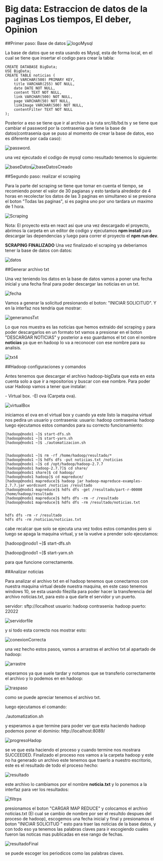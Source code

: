 # Big data: Estraccion de datos de la paginas Los tiempos, El deber, Opinion 
##Primer paso: Base de datos
![logoMysql](https://github.com/RichardAgr/Big-Data/assets/136004365/c70f40ac-3e19-4f3d-905f-139593d20f00)
<p>
La base de datos que se esta usando es Mysql, esta de forma local, en el cual se tiene que insertar el codigo para crear la tabla:
</p>

```
CREATE DATABASE BigData;
USE BigData;
CREATE TABLE noticias (
    id VARCHAR(500) PRIMARY KEY,
    title VARCHAR(255) NOT NULL,
    date DATE NOT NULL,
    content TEXT NOT NULL,
    link VARCHAR(500) NOT NULL,
    page VARCHAR(50) NOT NULL,
    linkImage VARCHAR(500) NOT NULL,
    contentFilter TEXT NOT NULL
);
```

<p>
Posterior a eso se tiene que ir al archivo a la ruta src/lib/bd.ts y se tiene que cambiar el password por la contrasenia que tiene la base de datos(contrasenia que se puso al momento de crear la base de datos, eso es diferente por cada caso):

![password](https://github.com/RichardAgr/Big-Data/assets/136004365/1f2595bc-2ec8-49e1-b08f-d1c960e4e396).

una vez ejecutado el codigo de mysql como resultado tenemos lo siguiente:

![baseDatos](https://github.com/RichardAgr/Big-Data/assets/136004365/5cf11857-4329-42d2-a6f0-3b0e12142771)![baseDatosCreado](https://github.com/RichardAgr/Big-Data/assets/136004365/03447e1e-b3d8-4807-814a-9d40d568d464)
</p>

##Segundo paso: realizar el scraping
<p>
Para la parte del scraping se tiene que tomar en cuenta el tiempo, se recomiendo poner el valor de 30 pagianas y esto tardaria alrededor de 4 horas en recolectar los datos de las 3 paginas en simultaneo si se presiona el boton "Todas las  paginas", si es pagina uno por uno tardara un maximo de 1 hora.

![Scraping](https://github.com/RichardAgr/Big-Data/assets/136004365/74e1275e-709b-44db-a104-97f265f55854)

Nota: El proyecto esta en react asi que una vez descargado el proyecto, abrimos la carpeta en un editor de codigo y ejecutamos **npm install** para descargar las dependencias y luego para correr el proyecto el **npm run dev**.

**SCRAPING FINALIZADO**
Una vez finalizado el scraping ya deberiamos tener la base de datos con datos:

![datos](https://github.com/RichardAgr/Big-Data/assets/136004365/1394158e-3332-489b-889a-f6ef29a6d5bd)
</p>


##Generar archivo txt


<p>
Una vez teniendo los datos en la base de datos vamos a poner una fecha inicial y una fecha final para poder descargar las noticias en un txt.

![fecha](https://github.com/RichardAgr/Big-Data/assets/136004365/da443c88-e586-40ad-a9e5-fec2cd9027e5)

Vamos a generar la solicitud presionando el boton: "INICIAR SOLICITUD".
Y en la interfaz nos tendria que mostrar:

![generamosTxt](https://github.com/RichardAgr/Big-Data/assets/136004365/8e2909ce-c0e4-4d72-a78d-83ea64d16c72)

Lo que nos muestra es las noticias que hemos extraido del scraping y para poder descargarlos en un formato txt vamos a presionar en el boton "DESCARGAR NOTICIAS" y posterior a eso guardamos el txt con el nombre **noticias** ya que en hadoop lo va a reconocer con ese nombre para su analisis.

![txt4](https://github.com/RichardAgr/Big-Data/assets/136004365/25e8f7c6-d6fe-4a78-8b91-35e218a39dde)
</p>


##Hadoop configuraciones y comandos


<p>
    Antes tenemos que descargar el archivo hadoop-bigData que esta en esta cuenta solo a que ir a repositorios 
    y buscar con ese nombre.
Para poder usar Hadoop vamos a tener que instalar:
</p>
- Virtual box.
-El ova (Carpeta ova).

![virtualBox](https://github.com/RichardAgr/Big-Data/assets/136004365/50413ff5-a5bb-4c1f-94ef-7168f57bb300)

<p>
iniciamos el ova en el virtual box y cuando ya este listo la maquina virtual nos pedira un usuario y contrasenia:
usuario: hadoop
contrasenia: hadoop
luego ejecutamos estos comandos para su correcto funcionamiento:
</p>

```
[hadoop@nodo1 ~]$ start-dfs.sh
[hadoop@nodo1 ~]$ start-yarn.sh
[hadoop@nodo1 ~]$ ./automatizacion.sh 


[hadoop@nodo1 ~]$ rm -rf /home/hadoop/resultado/*
[hadoop@nodo1 ~]$ hdfs dfs -put noticias.txt /noticias
[hadoop@nodo1 ~]$ cd /opt/hadoop/hadoop-2.7.7
[hadoop@nodo1 hadoop-2.7.7]$ cd share/
[hadoop@nodo1 share]$ cd hadoop/
[hadoop@nodo1 hadoop]$ cd mapreduce/
[hadoop@nodo1 mapreduce]$ hadoop jar hadoop-mapreduce-examples-2.7.7.jar wordcount /noticias /resultado
[hadoop@nodo1 mapreduce]$ hdfs dfs -get /resultado/part-r-00000 /home/hadoop/resultado
[hadoop@nodo1 mapreduce]$ hdfs dfs -rm -r /resultado
[hadoop@nodo1 mapreduce]$ hdfs dfs -rm /resultado/noticias.txt


hdfs dfs -rm -r /resultado
hdfs dfs -rm /noticias/noticias.txt
```
<p>
cabe recalcar que solo se ejecuta una vez todos estos comandos pero si luego se apaga la maquina virtual, y se la vuelve a prender solo ejecutamos:

[hadoop@nodo1 ~]$ start-dfs.sh

[hadoop@nodo1 ~]$ start-yarn.sh

para que funcione correctamente.
</p>

##Analizar noticias

<p>
Para analizar el archivo txt en el hadoop tenemos que conectarnos con nuestra maquina virtual desde nuestra maquina, en este caso tenemos windows 10, se esta usando filezilla para poder hacer la transferencia del archivo noticias.txt, para esto a que darle el servidor y un puerto.

servidor: sftp://localhost
usuario: hadoop
contrasenia: hadoop
puerto: 22022

![servidorfile](https://github.com/RichardAgr/Big-Data/assets/136004365/b4953613-cdc5-434b-9703-30fae8bce20e)

y si todo esta correcto nos mostrar esto:

![conexionCorrecta](https://github.com/RichardAgr/Big-Data/assets/136004365/6e8c2124-c399-4d6c-87a0-31b15ff25d15)

una vez hecho estos pasos, vamos a arrastras el archivo txt al apartado de hadoop:

![arrastre](https://github.com/RichardAgr/Big-Data/assets/136004365/94ec9632-bf65-4fe9-a5e0-046711ad2376)

esperamos ya que suele tardar y notamos que se transferio correctamente el archivo y lo podemos en en hadoop:

![traspaso](https://github.com/RichardAgr/Big-Data/assets/136004365/de3abd2a-f6a9-4e6f-be4d-e844890bf3be)

como se puede apreciar tenemos el archivo txt.

luego ejecutamos el comando:

./automatization.sh

y esperamos a que termine
para poder ver que esta haciendo hadoop podemos poner el dominio:
http://localhost:8089/	

![progresoHadop](https://github.com/RichardAgr/Big-Data/assets/136004365/66a32160-2167-4a66-9694-4b693eb148b9)

se ve que esta haciendo el proceso y cuando termine nos mostrara SUCCEEDED.
Finalizado el proceso nos vamos a la carpeta hadoop y este no ha generado un archivo este tenemos que traerlo a nuestro escritorio, este es el resultado de todo el proceso hecho:

![resultado](https://github.com/RichardAgr/Big-Data/assets/136004365/850c2d2c-e427-4bbc-8ece-f0907d19595a)

este archivo lo cambiamos por el nombre **noticia.txt** y lo ponemos a la interfaz para ver los resultados:

![filtrps](https://github.com/RichardAgr/Big-Data/assets/136004365/95fbd946-7695-4eac-8a64-2462f0e4c05b)

presionamos el boton "CARGAR MAP REDUCE" y colocamos el archivo noticias.txt (El cual se cambio de nombre por ser el resultdo despues del proceso de hadoop), escogemos una fecha inicial y final y presionamos el boton "INICIAR SOLICITUD " esto para traer las noticias de la base datos, y con todo eso ya tenemos las palabras claves para ir escogiendo cuales fueron las noticas mas publicadas en ese rango de fechas. 

![resultadoFinal](https://github.com/RichardAgr/Big-Data/assets/136004365/eb8478c7-7f08-4649-95a7-f2a4ec158647)

se puede escoger los periodicos como las palabras claves.
</p>
